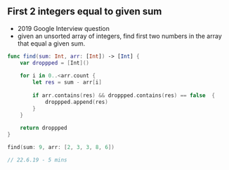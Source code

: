 ## First 2 integers equal to given sum
* 2019 Google Interview question
* given an unsorted array of integers, find first two numbers  in the array that equal a given sum.

```swift
func find(sum: Int, arr: [Int]) -> [Int] {
    var droppped = [Int]()
    
    for i in 0..<arr.count {
        let res = sum - arr[i]
        
        if arr.contains(res) && droppped.contains(res) == false  {
            droppped.append(res)
        }
    }
    
    return droppped
}

find(sum: 9, arr: [2, 3, 3, 8, 6])

// 22.6.19 - 5 mins
```
